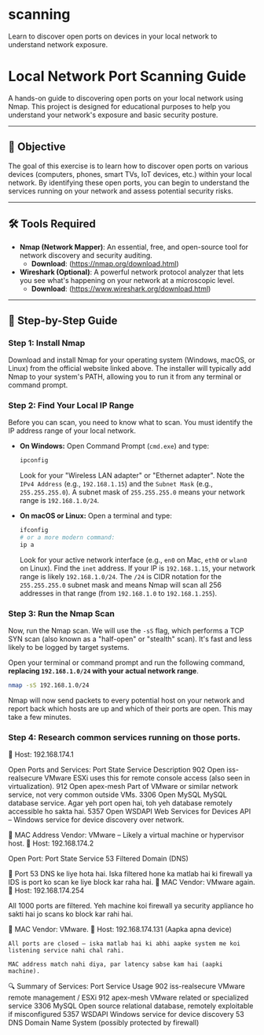 # scanning
Learn to discover open ports on devices in your local network to understand network exposure.

# Local Network Port Scanning Guide

A hands-on guide to discovering open ports on your local network using Nmap. This project is designed for educational purposes to help you understand your network's exposure and basic security posture.

---


## 🎯 Objective

The goal of this exercise is to learn how to discover open ports on various devices (computers, phones, smart TVs, IoT devices, etc.) within your local network. By identifying these open ports, you can begin to understand the services running on your network and assess potential security risks.

---

## 🛠️ Tools Required

*   **Nmap (Network Mapper)**: An essential, free, and open-source tool for network discovery and security auditing.
    *   **Download**: (https://nmap.org/download.html)
*   **Wireshark (Optional)**: A powerful network protocol analyzer that lets you see what's happening on your network at a microscopic level.
    *   **Download**: (https://www.wireshark.org/download.html)

---

## 📝 Step-by-Step Guide

### Step 1: Install Nmap

Download and install Nmap for your operating system (Windows, macOS, or Linux) from the official website linked above. The installer will typically add Nmap to your system's PATH, allowing you to run it from any terminal or command prompt.

### Step 2: Find Your Local IP Range

Before you can scan, you need to know what to scan. You must identify the IP address range of your local network.

*   **On Windows:**
    Open Command Prompt (`cmd.exe`) and type:
    ```sh
    ipconfig
    ```
    Look for your "Wireless LAN adapter" or "Ethernet adapter". Note the `IPv4 Address` (e.g., `192.168.1.15`) and the `Subnet Mask` (e.g., `255.255.255.0`). A subnet mask of `255.255.255.0` means your network range is `192.168.1.0/24`.

*   **On macOS or Linux:**
    Open a terminal and type:
    ```sh
    ifconfig
    # or a more modern command:
    ip a
    ```
    Look for your active network interface (e.g., `en0` on Mac, `eth0` or `wlan0` on Linux). Find the `inet` address. If your IP is `192.168.1.15`, your network range is likely `192.168.1.0/24`. The `/24` is CIDR notation for the `255.255.255.0` subnet mask and means Nmap will scan all 256 addresses in that range (from `192.168.1.0` to `192.168.1.255`).

### Step 3: Run the Nmap Scan

Now, run the Nmap scan. We will use the `-sS` flag, which performs a TCP SYN scan (also known as a "half-open" or "stealth" scan). It's fast and less likely to be logged by target systems.

Open your terminal or command prompt and run the following command, **replacing `192.168.1.0/24` with your actual network range**.

```sh
nmap -sS 192.168.1.0/24
```
Nmap will now send packets to every potential host on your network and report back which hosts are up and which of their ports are open. This may take a few minutes.

### Step 4: Research common services running on those ports.

🔹 Host: 192.168.174.1

Open Ports and Services:
Port	State	Service	Description
902	Open	iss-realsecure	VMware ESXi uses this for remote console access (also seen in virtualization).
912	Open	apex-mesh	Part of VMware or similar network service, not very common outside VMs.
3306	Open	MySQL	MySQL database service. Agar yeh port open hai, toh yeh database remotely accessible ho sakta hai.
5357	Open	WSDAPI	Web Services for Devices API – Windows service for device discovery over network.

📌 MAC Address Vendor: VMware – Likely a virtual machine or hypervisor host.
🔹 Host: 192.168.174.2

Open Port:
Port	State	Service
53	Filtered	Domain (DNS)

🔹 Port 53 DNS ke liye hota hai. Iska filtered hone ka matlab hai ki firewall ya IDS is port ko scan ke liye block kar raha hai.
📌 MAC Vendor: VMware again.
🔹 Host: 192.168.174.254

All 1000 ports are filtered.
Yeh machine koi firewall ya security appliance ho sakti hai jo scans ko block kar rahi hai.

📌 MAC Vendor: VMware.
🔹 Host: 192.168.174.131 (Aapka apna device)

    All ports are closed – iska matlab hai ki abhi aapke system me koi listening service nahi chal rahi.

    MAC address match nahi diya, par latency sabse kam hai (aapki machine).

🔍 Summary of Services:
Port	Service	Usage
902	iss-realsecure	VMware remote management / ESXi
912	apex-mesh	VMware related or specialized service
3306	MySQL	Open source relational database, remotely exploitable if misconfigured
5357	WSDAPI	Windows service for device discovery
53	DNS	Domain Name System (possibly protected by firewall)
